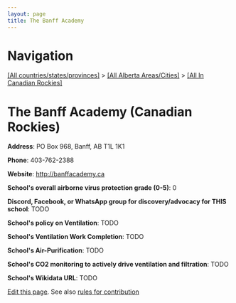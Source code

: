 ```yaml
---
layout: page
title: The Banff Academy
---
```

# Navigation

[[All countries/states/provinces]](../../..) > [[All Alberta Areas/Cities]](../..) > [[All In Canadian Rockies]](..)

# The Banff Academy (Canadian Rockies)

**Address**: PO Box 968, Banff, AB T1L 1K1

**Phone**: 403-762-2388

**Website**: <http://banffacademy.ca>

**School's overall airborne virus protection grade (0-5)**: 0

**Discord, Facebook, or WhatsApp group for discovery/advocacy for THIS school**: TODO

**School's policy on Ventilation**: TODO

**School's Ventilation Work Completion**: TODO

**School's Air-Purification**: TODO

**School's CO2 monitoring to actively drive ventilation and filtration**: TODO

**School's Wikidata URL**: TODO


[Edit this page](https://github.com/ventilate-schools/AB/edit/main/./Canadian_Rockies/The_Banff_Academy.md). See also [rules for contribution](../../../contribution-rules/)